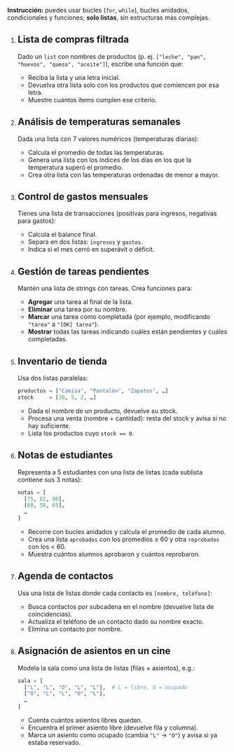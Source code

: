 

**Instrucción:** puedes usar bucles (`for`, `while`), bucles anidados, condicionales y funciones; **solo listas**, sin estructuras más complejas.

1. ## Lista de compras filtrada  
   Dado un `list` con nombres de productos (p. ej. `["leche", "pan", "huevos", "queso", "aceite"]`), escribe una función que:
   - Reciba la lista y una letra inicial.
   - Devuelva otra lista solo con los productos que comiencen por esa letra.
   - Muestre cuántos ítems cumplen ese criterio.

2. ## Análisis de temperaturas semanales  
   Dada una lista con 7 valores numéricos (temperaturas diarias):
   - Calcula el promedio de todas las temperaturas.
   - Genera una lista con los índices de los días en los que la temperatura superó el promedio.
   - Crea otra lista con las temperaturas ordenadas de menor a mayor.

3. ## Control de gastos mensuales  
   Tienes una lista de transacciones (positivas para ingresos, negativas para gastos):
   - Calcula el balance final.
   - Separa en dos listas: `ingresos` y `gastos`.
   - Indica si el mes cerró en superávit o déficit.

4. ## Gestión de tareas pendientes  
   Mantén una lista de strings con tareas. Crea funciones para:
   - **Agregar** una tarea al final de la lista.
   - **Eliminar** una tarea por su nombre.
   - **Marcar** una tarea como completada (por ejemplo, modificando `"tarea"` a `"[OK] tarea"`).
   - **Mostrar** todas las tareas indicando cuáles están pendientes y cuáles completadas.

5. ## Inventario de tienda  
   Usa dos listas paralelas:  
   ```python
   productos = ["Camisa", "Pantalón", "Zapatos", …]
   stock     = [10, 5, 2, …]
   ```
   - Dada el nombre de un producto, devuelve su stock.
   - Procesa una venta (nombre + cantidad): resta del stock y avisa si no hay suficiente.
   - Lista los productos cuyo `stock == 0`.

6. ## Notas de estudiantes  
   Representa a 5 estudiantes con una lista de listas (cada sublista contiene sus 3 notas):
   ```python
   notas = [
     [75, 82, 90],
     [60, 58, 65],
     …
   ]
   ```
   - Recorre con bucles anidados y calcula el promedio de cada alumno.
   - Crea una lista `aprobados` con los promedios ≥ 60 y otra `reprobados` con los < 60.
   - Muestra cuántos alumnos aprobaron y cuántos reprobaron.

7. ## Agenda de contactos  
   Usa una lista de listas donde cada contacto es `[nombre, teléfono]`:
   - Busca contactos por subcadena en el nombre (devuelve lista de coincidencias).
   - Actualiza el teléfono de un contacto dado su nombre exacto.
   - Elimina un contacto por nombre.

8. ## Asignación de asientos en un cine  
   Modela la sala como una lista de listas (filas × asientos), e.g.:
   ```python
   sala = [
     ["L", "L", "O", "L", "L"],  # L = libre, O = ocupado
     ["O", "L", "L", "O", "L"],
     …
   ]
   ```
   - Cuenta cuántos asientos libres quedan.
   - Encuentra el primer asiento libre (devuelve fila y columna).
   - Marca un asiento como ocupado (cambia `"L"` → `"O"`) y avisa si ya estaba reservado.
```
